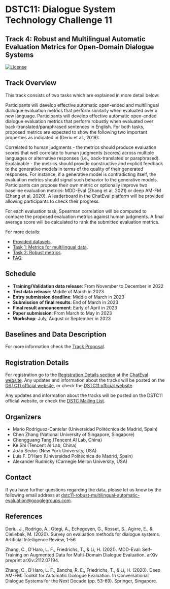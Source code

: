 # DSTC11: Dialogue System Technology Challenge 11
## Track 4: Robust and Multilingual Automatic Evaluation Metrics for Open-Domain Dialogue Systems

[![License](https://img.shields.io/badge/License-Apache%202.0-blue.svg)](https://opensource.org/licenses/Apache-2.0)

## Track Overview

This track consists of two tasks which are explained in more detail below:

Participants will develop effective automatic open-ended and multilingual dialogue evaluation metrics that perform similarly when evaluated over a new language.
Participants will develop effective automatic open-ended dialogue evaluation metrics that perform robustly when evaluated over back-translated/paraphrased sentences in English.
For both tasks, proposed metrics are expected to show the following two important properties as indicated in (Deriu et al., 2019):

Correlated to human judgments - the metrics should produce evaluation scores that well correlate to human judgments (scores) across multiple languages or alternative responses (i.e., back-translated or paraphrased).
Explainable - the metrics should provide constructive and explicit feedback to the generative models in terms of the quality of their generated responses. For instance, if a generative model is contradicting itself, the evaluation metrics should signal such behavior to the generative models.
Participants can propose their own metric or optionally improve two baseline evaluation metrics: MDD-Eval (Zhang et al, 2021) or deep AM-FM (Zhang et al, 2020). A leaderboard in the ChatEval platform will be provided allowing participants to check their progress.

For each evaluation task, Spearman correlation will be computed to compare the proposed evaluation metrics against human judgments. A final average score will be calculated to rank the submitted evaluation metrics.

For more details:

* [Provided datasets](/dstc11/track4-provided-datasets.md).
* [Task 1: Metrics for multilingual data](/dstc11/track4-task1-metrics-multilingual-data.md).
* [Task 2: Robust metrics](/dstc11/track4-task1-robust-metrics.md).
* [FAQ](/dstc11/track4-faq.md).

## Schedule

* **Training/Validation data release**: From November to December in 2022
* **Test data release**: Middle of March in 2023
* **Entry submission deadline**: Middle of March in 2023
* **Submission of final results**: End of March in 2023
* **Final result announcement**: Early of April in 2023
* **Paper submission**: From March to May in 2023
* **Workshop**: July, August or September in 2023

## Baselines and Data Description

For more information check the [Track Proposal](https://drive.google.com/file/d/1wHZdlz8JecDWiiJiwhP3VsKnbApdL6_e/view).

## Registration Details

For registration go to the [Registration Details section](https://chateval.org/dstc11/annex-registration-details) at the [ChatEval website](https://chateval.org/dstc11). Any updates and information about the tracks will be posted on the [DSTC11 official website](https://dstc11.dstc.community/), or check the [DSTC11 official website](https://dstc11.dstc.community/).

Any updates and information about the tracks will be posted on the DSTC11 official website, or check the [DSTC Mailing List](https://groups.google.com/a/dstc.community/g/list).

## Organizers

* Mario Rodríguez-Cantelar (Universidad Politécnica de Madrid, Spain)
* Chen Zhang (National University of Singapore, Singapore)
* Chengguang Tang (Tencent AI Lab, China)
* Ke Shi (Tencent AI Lab, China)
* João Sedoc (New York University, USA)
* Luis F. D'Haro (Universidad Politécnica de Madrid, Spain)
* Alexander Rudnicky (Carnegie Mellon University, USA)

## Contact

If you have further questions regarding the data, please let us know by the following email address at [dstc11-robust-multilingual-automatic-evaluation@googlegroups.com](dstc11-robust-multilingual-automatic-evaluation@googlegroups.com).

## References

Deriu, J., Rodrigo, A., Otegi, A., Echegoyen, G., Rosset, S., Agirre, E., & Cieliebak, M. (2020). Survey on evaluation methods for dialogue systems. Artificial Intelligence Review, 1-56.

Zhang, C., D'Haro, L. F., Friedrichs, T., & Li, H. (2021). MDD-Eval: Self-Training on Augmented Data for Multi-Domain Dialogue Evaluation. arXiv preprint arXiv:2112.07194.

Zhang, C., D'Haro, L. F., Banchs, R. E., Friedrichs, T., & Li, H. (2020). Deep AM-FM: Toolkit for Automatic Dialogue Evaluation. In Conversational Dialogue Systems for the Next Decade (pp. 53-69). Springer, Singapore.
